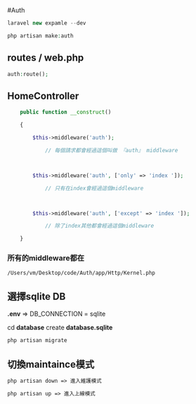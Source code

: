 #Auth

~~~php
laravel new expamle --dev

php artisan make:auth
~~~

## routes / web.php

~~~php
auth:route();
~~~

## HomeController

~~~php
    public function __construct()

    {

        $this->middleware('auth'); 

            // 每個請求都會經過這個叫做 『auth』 middleware



        $this->middleware('auth', ['only' => 'index ']);

            // 只有在index會經過這個middleware



        $this->middleware('auth', ['except' => 'index ']);

            // 除了index其他都會經過這個middleware

    }
~~~

### 所有的middleware都在

```
/Users/vm/Desktop/code/Auth/app/Http/Kernel.php
```

## 選擇sqlite DB

**.env** =&gt; DB_CONNECTION = sqlite

cd **database** create **database.sqlite**

~~~php
php artisan migrate
~~~

## 切換maintaince模式

~~~php
php artisan down => 進入維護模式

php artisan up => 進入上線模式
~~~



